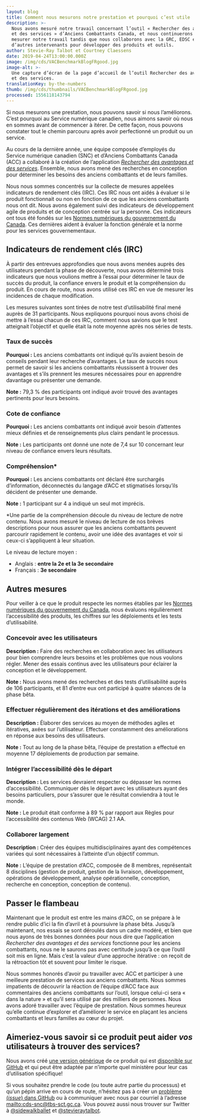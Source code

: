 ```yaml
---
layout: blog
title: Comment nous mesurons notre prestation et pourquoi c’est utile
description: >-
  Nous avons mesuré notre travail concernant l’outil « Rechercher des avantages
  et des services » d’Anciens Combattants Canada, et nous continuerons de
  mesurer notre travail tandis que nous collaborons avec la GRC, EDSC et
  d’autres intervenants pour développer des produits et outils.
author: Stevie-Ray Talbot et Courtney Claessens
date: 2019-04-24T13:00:00.000Z
image: /img/cds/VACBenchmarkBlogFRgood.jpg
image-alt: >-
  Une capture d’écran de la page d’accueil de l’outil Rechercher des avantages
  et des services.
translationKey: by-the-numbers
thumb: /img/cds/thumbnails/VACBenchmarkBlogFRgood.jpg
processed: 1556118143794
---
```

Si nous mesurons une prestation, nous pouvons savoir si nous l’améliorons. C’est pourquoi au Service numérique canadien, nous aimons savoir où nous en sommes avant de commencer à itérer. De cette façon, nous pouvons constater tout le chemin parcouru après avoir perfectionné un produit ou un service.

Au cours de la dernière année, une équipe composée d’employés du Service numérique canadien (SNC) et d’Anciens Combattants Canada (ACC) a collaboré à la création de l’application [_Rechercher des avantages et des services_](https://github.com/veteransaffairscanada/vac-benefits-directory). Ensemble, nous avons mené des recherches en conception pour déterminer les besoins des anciens combattants et de leurs familles.

Nous nous sommes concentrés sur la collecte de mesures appelées indicateurs de rendement clés (IRC). Ces IRC nous ont aidés à évaluer si le produit fonctionnait ou non en fonction de ce que les anciens combattants nous ont dit. Nous avons également suivi des indicateurs de développement agile de produits et de conception centrée sur la personne. Ces indicateurs ont tous été fondés sur les [Normes numériques du gouvernement du Canada](https://www.canada.ca/fr/gouvernement/systeme/gouvernement-numerique/normes-numeriques-gouvernement-canada.html). Ces dernières aident à évaluer la fonction générale et la norme pour les services gouvernementaux.

## Indicateurs de rendement clés (IRC)

À partir des entrevues approfondies que nous avons menées auprès des utilisateurs pendant la phase de découverte, nous avons déterminé trois indicateurs que nous voulions mettre à l’essai pour déterminer le taux de succès du produit, la confiance envers le produit et la compréhension du produit. En cours de route, nous avons utilisé ces IRC en vue de mesurer les incidences de chaque modification.

Les mesures suivantes sont tirées de notre test d’utilisabilité final mené auprès de 31 participants. Nous expliquons pourquoi nous avons choisi de mettre à l’essai chacun de ces IRC, comment nous savions que le test atteignait l’objectif et quelle était la note moyenne après nos séries de tests.

### Taux de succès

**Pourquoi :** Les anciens combattants ont indiqué qu’ils avaient besoin de conseils pendant leur recherche d’avantages. Le taux de succès nous permet de savoir si les anciens combattants réussissent à trouver des avantages et s’ils prennent les mesures nécessaires pour en apprendre davantage ou présenter une demande.

**Note :** 79,3 % des participants ont indiqué avoir trouvé des avantages pertinents pour leurs besoins.

### Cote de confiance

**Pourquoi :** Les anciens combattants ont indiqué avoir besoin d’attentes mieux définies et de renseignements plus clairs pendant le processus.

**Note :** Les participants ont donné une note de 7,4 sur 10 concernant leur niveau de confiance envers leurs résultats.

### Compréhension*

**Pourquoi :** Les anciens combattants ont déclaré être surchargés d’information, déconnectés du langage d’ACC et stigmatisés lorsqu’ils décident de présenter une demande.

**Note :** 1 participant sur 4 a indiqué un seul mot imprécis.

\*Une partie de la compréhension découle du niveau de lecture de notre contenu. Nous avons mesuré le niveau de lecture de nos brèves descriptions pour nous assurer que les anciens combattants peuvent parcourir rapidement le contenu, avoir une idée des avantages et voir si ceux-ci s’appliquent à leur situation.

Le niveau de lecture moyen :

* Anglais : **entre la 2e et la 3e secondaire**
* Français : **3e secondaire**

## Autres mesures

Pour veiller à ce que le produit respecte les normes établies par les [Normes numériques du gouvernement du Canada](https://www.canada.ca/fr/gouvernement/systeme/gouvernement-numerique/normes-numeriques-gouvernement-canada.html), nous évaluons régulièrement l’accessibilité des produits, les chiffres sur les déploiements et les tests d’utilisabilité.

### Concevoir avec les utilisateurs

**Description :** Faire des recherches en collaboration avec les utilisateurs pour bien comprendre leurs besoins et les problèmes que nous voulons régler. Mener des essais continus avec les utilisateurs pour éclairer la conception et le développement.

**Note :** Nous avons mené des recherches et des tests d’utilisabilité auprès de 106 participants, et 81 d’entre eux ont participé à quatre séances de la phase bêta.

### Effectuer régulièrement des itérations et des améliorations

**Description :** Élaborer des services au moyen de méthodes agiles et itératives, axées sur l’utilisateur. Effectuer constamment des améliorations en réponse aux besoins des utilisateurs.

**Note :** Tout au long de la phase bêta, l’équipe de prestation a effectué en moyenne 17 déploiements de production par semaine.

### Intégrer l’accessibilité dès le départ

**Description :** Les services devraient respecter ou dépasser les normes d’accessibilité. Communiquer dès le départ avec les utilisateurs ayant des besoins particuliers, pour s’assurer que le résultat conviendra à tout le monde.

**Note :** Le produit était conforme à 89 % par rapport aux Règles pour l’accessibilité des contenus Web (WCAG) 2.1 AA. 

### Collaborer largement

**Description :** Créer des équipes multidisciplinaires ayant des compétences variées qui sont nécessaires à l’atteinte d’un objectif commun.

**Note :** L’équipe de prestation d’ACC, composée de 8 membres, représentait 8 disciplines (gestion de produit, gestion de la livraison, développement, opérations de développement, analyse opérationnelle, conception, recherche en conception, conception de contenu).

## Passer le flambeau

Maintenant que le produit est entre les mains d’ACC, on se prépare à le rendre public d’ici la fin d’avril et à poursuivre la phase bêta. Jusqu’à maintenant, nos essais se sont déroulés dans un cadre modéré, et bien que nous ayons de très bonnes données pour nous dire que l’application _Rechercher des avantages et des services_ fonctionne pour les anciens combattants, nous ne le saurons pas avec certitude jusqu’à ce que l’outil soit mis en ligne. Mais c’est la valeur d’une approche itérative : on reçoit de la rétroaction tôt et souvent pour limiter le risque. 

Nous sommes honorés d’avoir pu travailler avec ACC et participer à une meilleure prestation de services aux anciens combattants. Nous sommes impatients de découvrir la réaction de l’équipe d’ACC face aux commentaires des anciens combattants sur l’outil, lorsque celui-ci sera « dans la nature » et qu’il sera utilisé par des milliers de personnes. Nous avons adoré travailler avec l’équipe de prestation. Nous sommes heureux qu’elle continue d’explorer et d’améliorer le service en plaçant les anciens combattants et leurs familles au cœur du projet.

## Aimeriez-vous savoir si ce produit peut aider _vos_ utilisateurs à trouver des services?

Nous avons créé [une version générique](https://benefits-avantages.cds-snc.ca/?utm_source=CDS_measurement_blog) de ce produit qui est [disponible sur GitHub](https://github.com/cds-snc/find-benefits-and-services) et qui peut être adaptée par n’importe quel ministère pour leur cas d’utilisation spécifique!

Si vous souhaitez prendre le code (ou toute autre partie du processus) et qu’un pépin arrive en cours de route, n’hésitez pas à créer un [problème (_issue_) dans GitHub](https://github.com/cds-snc/find-benefits-and-services/issues) ou à communiquer avec nous par courriel à l’adresse <mailto:cds-snc@tbs-sct.gc.ca>. Vous pouvez aussi nous trouver sur Twitter à [@sidewalkballet](https://twitter.com/sidewalkballet) et [@stevieraytalbot](https://twitter.com/StevieRayTalbot).

